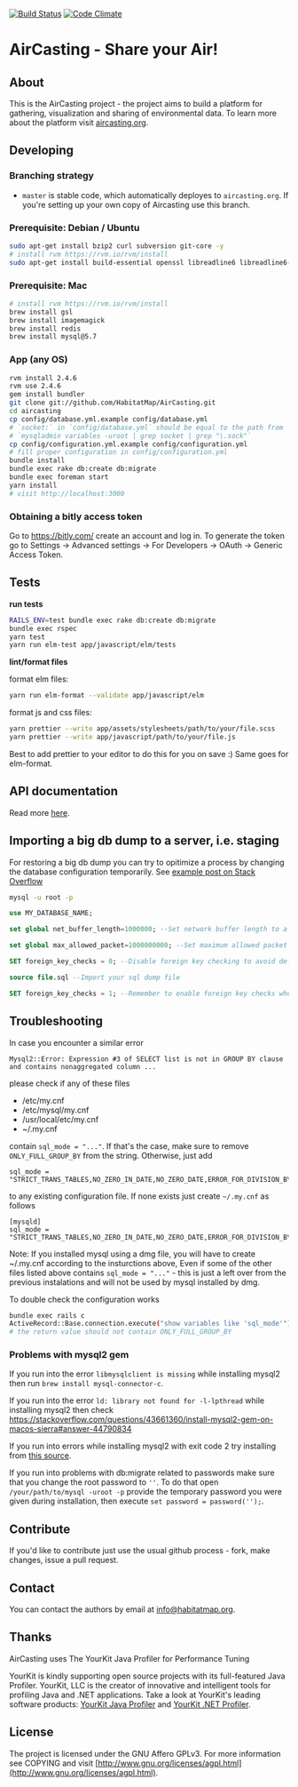 [![Build Status](https://travis-ci.org/HabitatMap/AirCasting.svg?branch=master)](https://travis-ci.org/HabitatMap/AirCasting)
[![Code Climate](https://codeclimate.com/github/HabitatMap/AirCasting/badges/gpa.svg)](https://codeclimate.com/github/HabitatMap/AirCasting)

# AirCasting - Share your Air!

## About

This is the AirCasting project - the project aims to build a platform for gathering, visualization and sharing of environmental data. To learn more about the platform visit [aircasting.org](http://aircasting.org).

## Developing

### Branching strategy

- `master` is stable code, which automatically deployes to `aircasting.org`. If you're setting up your own copy of Aircasting use this branch.

### Prerequisite: Debian / Ubuntu

```bash
sudo apt-get install bzip2 curl subversion git-core -y
# install rvm https://rvm.io/rvm/install
sudo apt-get install build-essential openssl libreadline6 libreadline6-dev curl git-core zlib1g zlib1g-dev libssl-dev libyaml-dev libsqlite3-dev sqlite3 libxml2-dev libxslt-dev autoconf libc6-dev ncurses-dev automake libtool bison subversion pkg-config imagemagick mysql-server libmysqlclient-dev redis-server libgsl0-dev nodejs -y
```

### Prerequisite: Mac

```bash
# install rvm https://rvm.io/rvm/install
brew install gsl
brew install imagemagick
brew install redis
brew install mysql@5.7
```

### App (any OS)

```bash
rvm install 2.4.6
rvm use 2.4.6
gem install bundler
git clone git://github.com/HabitatMap/AirCasting.git
cd aircasting
cp config/database.yml.example config/database.yml
# `socket:` in `config/database.yml` should be equal to the path from
# `mysqladmin variables -uroot | grep socket | grep "\.sock"`
cp config/configuration.yml.example config/configuration.yml
# fill proper configuration in config/configuration.yml
bundle install
bundle exec rake db:create db:migrate
bundle exec foreman start
yarn install
# visit http://localhost:3000
```

### Obtaining a bitly access token

Go to https://bitly.com/ create an account and log in. To generate the token go to Settings -> Advanced settings -> For Developers -> OAuth -> Generic Access Token.

## Tests

**run tests**

```bash
RAILS_ENV=test bundle exec rake db:create db:migrate
bundle exec rspec
yarn test
yarn run elm-test app/javascript/elm/tests
```

**lint/format files**

format elm files:

```bash
yarn run elm-format --validate app/javascript/elm
```

format js and css files:

```bash
yarn prettier --write app/assets/stylesheets/path/to/your/file.scss
yarn prettier --write app/javascript/path/to/your/file.js
```

Best to add prettier to your editor to do this for you on save :)
Same goes for elm-format.

## API documentation

Read more [here](doc/api.md).

## Importing a big db dump to a server, i.e. staging

For restoring a big db dump you can try to opitimize a process by changing the database configuration temporarily.
See [example post on Stack Overflow](https://stackoverflow.com/questions/13717277/how-can-i-import-a-large-14-gb-mysql-dump-file-into-a-new-mysql-database)

```bash
mysql -u root -p
```

```sql
use MY_DATABASE_NAME;

set global net_buffer_length=1000000; --Set network buffer length to a large byte number

set global max_allowed_packet=1000000000; --Set maximum allowed packet size to a large byte number

SET foreign_key_checks = 0; --Disable foreign key checking to avoid delays,errors and unwanted behaviour

source file.sql --Import your sql dump file

SET foreign_key_checks = 1; --Remember to enable foreign key checks when procedure is complete!
```

## Troubleshooting

In case you encounter a similar error

```
Mysql2::Error: Expression #3 of SELECT list is not in GROUP BY clause and contains nonaggregated column ...
```

please check if any of these files

- /etc/my.cnf
- /etc/mysql/my.cnf
- /usr/local/etc/my.cnf
- ~/.my.cnf

contain `sql_mode = "..."`. If that's the case, make sure to remove `ONLY_FULL_GROUP_BY` from the string. Otherwise, just add

```
sql_mode = "STRICT_TRANS_TABLES,NO_ZERO_IN_DATE,NO_ZERO_DATE,ERROR_FOR_DIVISION_BY_ZERO,NO_AUTO_CREATE_USER,NO_ENGINE_SUBSTITUTION"
```

to any existing configuration file. If none exists just create `~/.my.cnf` as follows

```
[mysqld]
sql_mode = "STRICT_TRANS_TABLES,NO_ZERO_IN_DATE,NO_ZERO_DATE,ERROR_FOR_DIVISION_BY_ZERO,NO_AUTO_CREATE_USER,NO_ENGINE_SUBSTITUTION"
```

Note: If you installed mysql using a dmg file, you will have to create ~/.my.cnf according to the insturctions above, Even if some of the other files listed above contains `sql_mode = "..."` - this is just a left over from the previous instalations and will not be used by mysql installed by dmg.

To double check the configuration works

```bash
bundle exec rails c
ActiveRecord::Base.connection.execute("show variables like 'sql_mode'").to_a
# the return value should not contain ONLY_FULL_GROUP_BY
```

### Problems with mysql2 gem

If you run into the error `libmysqlclient is missing` while installing mysql2 then run `brew install mysql-connector-c`.

If you run into the error `ld: library not found for -l-lpthread` while installing mysql2 then check https://stackoverflow.com/questions/43661360/install-mysql2-gem-on-macos-sierra#answer-44790834

If you run into errors while installing mysql2 with exit code 2 try installing from [this source](https://dev.mysql.com/downloads/mysql/5.7.html#downloads).

If you run into problems with db:migrate related to passwords make sure that you change the root password to `''`. To do that open `/your/path/to/mysql -uroot -p` provide the temporary password you were given during installation, then execute `set password = password('');`.

## Contribute

If you'd like to contribute just use the usual github process - fork, make changes, issue a pull request.

## Contact

You can contact the authors by email at [info@habitatmap.org](mailto:info@habitatmap.org).

## Thanks

AirCasting uses The YourKit Java Profiler for Performance Tuning

YourKit is kindly supporting open source projects with its full-featured Java Profiler. YourKit, LLC is the creator of innovative and intelligent tools for profiling Java and .NET applications. Take a look at YourKit's leading software products: [YourKit Java Profiler](http://www.yourkit.com/java/profiler/index.jsp) and [YourKit .NET Profiler](http://www.yourkit.com/.net/profiler/index.jsp).

## License

The project is licensed under the GNU Affero GPLv3. For more information see COPYING and visit [http://www.gnu.org/licenses/agpl.html](http://www.gnu.org/licenses/agpl.html).
